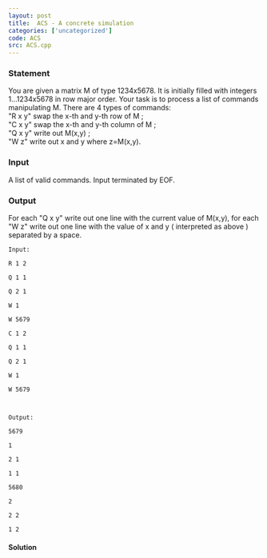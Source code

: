 ```yaml
---
layout: post
title:  ACS - A concrete simulation
categories: ['uncategorized']
code: ACS
src: ACS.cpp
---
```


### **Statement**

You are given a matrix M of type 1234x5678. It is initially filled with
integers 1...1234x5678 in row major order. Your task is to process a list of
commands manipulating M. There are 4 types of commands:  
"R x y" swap the x-th and y-th row of M ;  
"C x y" swap the x-th and y-th column of M ;  
"Q x y" write out M(x,y) ;  
"W z" write out x and y where z=M(x,y).

### Input

A list of valid commands. Input terminated by EOF.

### Output

For each "Q x y" write out one line with the current value of M(x,y), for each
"W z" write out one line with the value of x and y ( interpreted as above )
separated by a space.

    
    
    Input:
    R 1 2
    Q 1 1
    Q 2 1
    W 1
    W 5679
    C 1 2
    Q 1 1
    Q 2 1
    W 1
    W 5679
    
    Output:
    5679
    1
    2 1
    1 1
    5680
    2
    2 2
    1 2
    



#### **Solution**




